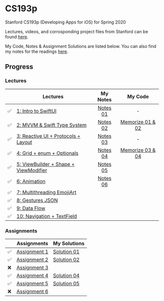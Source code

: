 # CS193p

 Stanford CS193p (Developing Apps for iOS) for Spring 2020

 Lectures, videos, and corrosponding project files from Stanford can be found [here](https://cs193p.sites.stanford.edu).

 My Code, Notes & Assignment Solutions are listed below. You can also find my notes for the readings [here](https://github.com/sk-ruban/CS193p/tree/master/Readings%20Notes).

## Progress

### Lectures
|| Lectures | My Notes | My Code |
| --------------- | --------------- | :-------------: | :-------------: |
| :white_check_mark: | [1: Intro to SwiftUI](https://www.youtube.com/watch?v=jbtqIBpUG7g) | [Notes 01](https://github.com/sk-ruban/CS193p/blob/master/Lecture%20Notes/01%20-%20Intro%20to%20SwiftUI.md) | - |
| :white_check_mark: | [2: MVVM & Swift Type System](https://www.youtube.com/watch?v=4GjXq2Sr55Q) | [Notes 02](https://github.com/sk-ruban/CS193p/blob/master/Lecture%20Notes/02%20-%20MVVM%20%2B%20Swift%20Types.md) | [Memorize 01 & 02](https://github.com/sk-ruban/CS193p/tree/master/01%20%26%2002%20-%20Memorize) |
| :white_check_mark: | [3: Reactive UI + Protocols + Layout](https://www.youtube.com/watch?v=SIYdYpPXil4) | [Notes 03](https://github.com/sk-ruban/CS193p/blob/master/Lecture%20Notes/03%20-%20Reactive%20UI%20Protocols%20Layout.md) | - |
| :white_check_mark: | [4: Grid + enum + Optionals](https://www.youtube.com/watch?v=eHEeWzFP6O4)|[Notes 04](https://github.com/sk-ruban/CS193p/blob/master/Lecture%20Notes/04%20-%20Grid%2C%20enum%20%26%20Optionals.md)|[Memorize 03 & 04](https://github.com/sk-ruban/CS193p/tree/master/03%20%26%2004%20-%20Memorize)|
| :white_check_mark: | [5: ViewBuilder + Shape + ViewModifier](https://www.youtube.com/watch?v=oDKDGCRdSHc)|[Notes 05](https://github.com/sk-ruban/CS193p/blob/master/Lecture%20Notes/05%20-%20ViewBuilder%20%2B%20Shape%20%2B%20ViewModifier.md)||
| :white_check_mark: | [6: Animation](https://www.youtube.com/watch?v=3krC2c56ceQ)|[Notes 06](https://github.com/sk-ruban/CS193p/blob/master/Lecture%20Notes/06%20-%20Animation.md)||
| :white_check_mark: | [7: Multithreading EmojiArt](https://youtu.be/tmx-OwkBWxA)|||
| :white_check_mark: | [8: Gestures JSON](https://youtu.be/mz-rNLWJ0bk)|||
| :white_check_mark: | [9: Data Flow](https://youtu.be/0i152oA3T3s)|||
| :white_check_mark: | [10: Navigation + TextField](https://youtu.be/CKexGQuIO7E)|||


### Assignments
|| Assignments | My Solutions |
| --------------- | --------------- | --------------- |
| :white_check_mark: |[Assignment 1](https://cs193p.sites.stanford.edu/sites/g/files/sbiybj16636/files/media/file/a1.pdf)|[Solution 01](https://github.com/sk-ruban/CS193p/blob/master/Assignments/Assignment%201/README.md)|
| :white_check_mark: |[Assignment 2](https://cs193p.sites.stanford.edu/sites/g/files/sbiybj16636/files/media/file/a2_0.pdf)|[Solution 02](https://github.com/sk-ruban/CS193p/tree/master/Assignments/Assignment%202)|
| :x: |[Assignment 3](https://cs193p.sites.stanford.edu/sites/g/files/sbiybj16636/files/media/file/assignment_3.pdf)||
| :white_check_mark: |[Assignment 4](https://cs193p.sites.stanford.edu/sites/g/files/sbiybj16636/files/media/file/a4_0.pdf)|[Solution 04]()|
| :white_check_mark: |[Assignment 5](https://cs193p.sites.stanford.edu/sites/g/files/sbiybj16636/files/media/file/assignment_5.pdf)|[Solution 05](https://github.com/sk-ruban/CS193p/blob/master/Assignments/Assignment%205/Assignment%205.md)|
| :x: |[Assignment 6](https://cs193p.sites.stanford.edu/sites/g/files/sbiybj16636/files/media/file/a6.pdf)||

